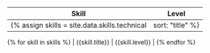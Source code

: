 | Skill | Level |
| ---- | ---- |
{% assign skills = site.data.skills.technical | sort: "title" %}
{% for skill in skills %}
| {{skill.title}} | {{skill.level}} |
{% endfor %}